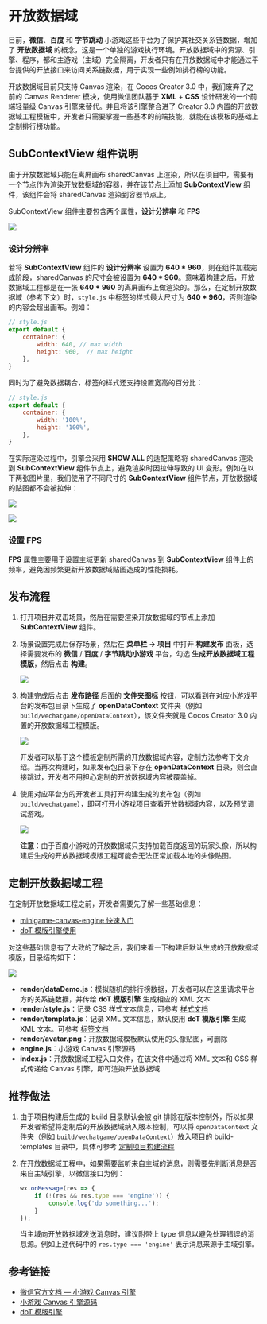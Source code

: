 # 开放数据域

目前，**微信**、**百度** 和 **字节跳动** 小游戏这些平台为了保护其社交关系链数据，增加了 **开放数据域** 的概念，这是一个单独的游戏执行环境。开放数据域中的资源、引擎、程序，都和主游戏（主域）完全隔离，开发者只有在开放数据域中才能通过平台提供的开放接口来访问关系链数据，用于实现一些例如排行榜的功能。

开放数据域目前只支持 Canvas 渲染，在 Cocos Creator 3.0 中，我们废弃了之前的 Canvas Renderer 模块，使用微信团队基于 **XML** + **CSS** 设计研发的一个前端轻量级 Canvas 引擎来替代。并且将该引擎整合进了 Creator 3.0 内置的开放数据域工程模板中，开发者只需要掌握一些基本的前端技能，就能在该模板的基础上定制排行榜功能。

## SubContextView 组件说明

由于开放数据域只能在离屏画布 sharedCanvas 上渲染，所以在项目中，需要有一个节点作为渲染开放数据域的容器，并在该节点上添加 **SubContextView** 组件，该组件会将 sharedCanvas 渲染到容器节点上。

SubContextView 组件主要包含两个属性，**设计分辨率** 和 **FPS**

![](./build-open-data-context/sub-context-view.png)

### 设计分辨率

若将 **SubContextView** 组件的 **设计分辨率** 设置为 **640 * 960**，则在组件加载完成阶段，sharedCanvas 的尺寸会被设置为 **640 * 960**。意味着构建之后，开放数据域工程都是在一张 **640 * 960** 的离屏画布上做渲染的。那么，在定制开放数据域（参考下文）时，`style.js` 中标签的样式最大尺寸为 **640 * 960**，否则渲染的内容会超出画布。例如：

```js
// style.js
export default {
    container: {
        width: 640, // max width
        height: 960,  // max height
    },
}
```

同时为了避免数据耦合，标签的样式还支持设置宽高的百分比：

```js
// style.js
export default {
    container: {
        width: '100%',
        height: '100%',
    },
}
```

在实际渲染过程中，引擎会采用 **SHOW ALL** 的适配策略将 sharedCanvas 渲染到 **SubContextView** 组件节点上，避免渲染时因拉伸导致的 UI 变形。例如在以下两张图片里，我们使用了不同尺寸的 **SubContextView** 组件节点，开放数据域的贴图都不会被拉伸：

![](./build-open-data-context/adaption-1.png)

![](./build-open-data-context/adaption-2.png)

### 设置 FPS

**FPS** 属性主要用于设置主域更新 sharedCanvas 到 **SubContextView** 组件上的频率，避免因频繁更新开放数据域贴图造成的性能损耗。

## 发布流程

1. 打开项目并双击场景，然后在需要渲染开放数据域的节点上添加 **SubContextView** 组件。

2. 场景设置完成后保存场景，然后在 **菜单栏 -> 项目** 中打开 **构建发布** 面板，选择需要发布的 **微信** / **百度** / **字节跳动小游戏** 平台，勾选 **生成开放数据域工程模版**，然后点击 **构建**。

    ![](./build-open-data-context/generate-template.png)

3. 构建完成后点击 **发布路径** 后面的 **文件夹图标** 按钮，可以看到在对应小游戏平台的发布包目录下生成了 **openDataContext** 文件夹（例如 `build/wechatgame/openDataContext`），该文件夹就是 Cocos Creator 3.0 内置的开放数据域工程模版。

    ![](./build-open-data-context/build-output.png)

    开发者可以基于这个模板定制所需的开放数据域内容，定制方法参考下文介绍。当再次构建时，如果发布包目录下存在 **openDataContext** 目录，则会直接跳过，开发者不用担心定制的开放数据域内容被覆盖掉。

4. 使用对应平台方的开发者工具打开构建生成的发布包（例如 `build/wechatgame`），即可打开小游戏项目查看开放数据域内容，以及预览调试游戏。

    ![](./build-open-data-context/show-in-devtool.png)

    **注意**：由于百度小游戏的开放数据域只支持加载百度返回的玩家头像，所以构建后生成的开放数据域模版工程可能会无法正常加载本地的头像贴图。

## 定制开放数据域工程

在定制开放数据域工程之前，开发者需要先了解一些基础信息：
- [minigame-canvas-engine 快速入门](https://wechat-miniprogram.github.io/minigame-canvas-engine/api/guide.html#%E5%AE%89%E8%A3%85)
- [doT 模版引擎使用](http://olado.github.io/doT/?spm=a2c6h.12873639.0.0.36f45227oKu0XO)

对这些基础信息有了大致的了解之后，我们来看一下构建后默认生成的开放数据域模版，目录结构如下：

![](./build-open-data-context/folder-structure.png)

- **render/dataDemo.js**：模拟随机的排行榜数据，开发者可以在这里请求平台方的关系链数据，并传给 **doT 模版引擎** 生成相应的 XML 文本
- **render/style.js**：记录 CSS 样式文本信息，可参考 [样式文档](https://wechat-miniprogram.github.io/minigame-canvas-engine/api/style.html#%E5%B8%83%E5%B1%80)
- **render/template.js**：记录 XML 文本信息，默认使用 **doT 模版引擎** 生成 XML 文本。可参考 [标签文档](https://wechat-miniprogram.github.io/minigame-canvas-engine/api/tags.html#%E6%A0%87%E7%AD%BE%E5%88%97%E8%A1%A8)
- **render/avatar.png**：开放数据域模板默认使用的头像贴图，可删除
- **engine.js**：小游戏 Canvas 引擎源码
- **index.js**：开放数据域工程入口文件，在该文件中通过将 XML 文本和 CSS 样式传递给 Canvas 引擎，即可渲染开放数据域

## 推荐做法

1. 由于项目构建后生成的 build 目录默认会被 git 排除在版本控制外，所以如果开发者希望将定制后的开放数据域纳入版本控制，可以将 `openDataContext` 文件夹（例如 `build/wechatgame/openDataContext`）放入项目的 build-templates 目录中，具体可参考 [定制项目构建流程](./custom-project-build-template.md)

2. 在开放数据域工程中，如果需要监听来自主域的消息，则需要先判断消息是否来自主域引擎，以微信接口为例：

    ```js
    wx.onMessage(res => {
        if (!(res && res.type === 'engine')) {
            console.log('do something...');
        }
    });
    ```
    
    当主域向开放数据域发送消息时，建议附带上 type 信息以避免处理错误的消息源。例如上述代码中的 `res.type === 'engine'` 表示消息来源于主域引擎。

## 参考链接

- [微信官方文档 — 小游戏 Canvas 引擎](https://wechat-miniprogram.github.io/minigame-canvas-engine/)
- [小游戏 Canvas 引擎源码](https://github.com/wechat-miniprogram/minigame-canvas-engine)
- [doT 模版引擎](http://olado.github.io/doT/?spm=a2c6h.12873639.0.0.36f45227oKu0XO)
